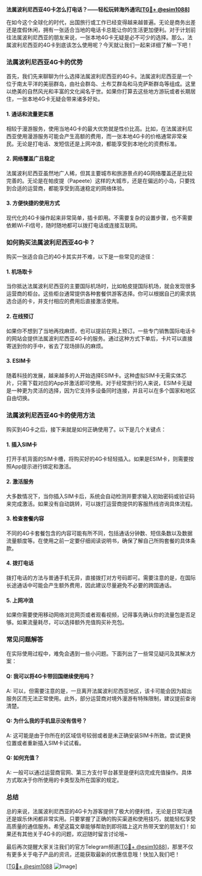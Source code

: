 **法属波利尼西亚4G卡怎么打电话？——轻松玩转海外通讯[[TG💪+ @esim1088](https://t.me/s/esim1088)]**

在如今这个全球化的时代，出国旅行或工作已经变得越来越普遍。无论是商务出差还是度假休闲，拥有一张适合当地的电话卡总能让你的生活更加便利。对于计划前往法属波利尼西亚的朋友来说，一张本地4G卡无疑是必不可少的选择。那么，法属波利尼西亚的4G卡到底该怎么使用呢？今天就让我们一起来详细了解一下吧！

### 法属波利尼西亚4G卡的优势

首先，我们先来聊聊为什么选择法属波利尼西亚的4G卡。法属波利尼西亚是一个位于南太平洋的美丽群岛，由社会群岛、土布艾群岛和马克萨斯群岛等组成。这里以绝美的自然风光和丰富的文化闻名于世。如果你打算去这些地方游玩或者长期居住，一张本地4G卡无疑会带来诸多好处。

#### 1. **通话和流量更实惠**
   相较于漫游服务，使用当地4G卡的最大优势就是性价比高。比如，在法属波利尼西亚使用漫游服务可能会产生高额的费用，而一张本地4G卡的价格通常非常亲民。无论是打电话、发短信还是上网冲浪，都能享受到本地化的资费标准。

#### 2. **网络覆盖广且稳定**
   法属波利尼西亚虽然地广人稀，但其主要城市和旅游景点的4G网络覆盖还是比较完善的。无论是在帕皮提（Papeete）这样的大城市，还是在偏远的小岛，只要找到合适的运营商，都能享受到高速稳定的网络体验。

#### 3. **方便快捷的使用方式**
   现代化的4G卡操作起来非常简单，插卡即用。不需要复杂的设置步骤，也不需要依赖Wi-Fi信号，随时随地都可以拨打电话或连接互联网。

### 如何购买法属波利尼西亚4G卡？

购买一张适合自己的4G卡其实并不难，以下是一些常见的途径：

#### 1. **机场取卡**
   当你抵达法属波利尼西亚的主要国际机场时，比如帕皮提国际机场，就会发现很多运营商的柜台。这些柜台通常提供各种套餐供游客选择。你可以根据自己的需求挑选合适的卡，并支付相应的费用后直接激活使用。

#### 2. **在线预订**
   如果你不想到了当地再找麻烦，也可以提前在网上预订。一些专门销售国际电话卡的网站会提供法属波利尼西亚4G卡的服务。通过这种方式下单后，卡片可以直接寄送到你的手中，省去了现场排队的麻烦。

#### 3. **ESIM卡**
   随着科技的发展，越来越多的人开始选择ESIM卡。这种虚拟SIM卡无需实体芯片，只需下载对应的App并激活即可使用。对于经常旅行的人来说，ESIM卡无疑是一种更为灵活的选择，因为它支持多设备同时连接，并且可以在多个国家和地区自由切换。

### 法属波利尼西亚4G卡的使用方法

购买到4G卡之后，接下来就是如何正确使用了。以下是几个关键点：

#### 1. **插入SIM卡**
   打开手机背面的SIM卡槽，将购买好的4G卡轻轻插入。如果是ESIM卡，则需要按照App提示进行绑定和激活。

#### 2. **激活服务**
   大多数情况下，当你插入SIM卡后，系统会自动检测并要求输入初始密码或验证码来完成激活。如果没有自动跳转，可以拨打运营商提供的客服热线咨询具体流程。

#### 3. **检查套餐内容**
   不同的4G卡套餐包含的内容可能有所不同，包括通话分钟数、短信条数以及数据流量额度等。在使用之前一定要仔细阅读说明书，确保了解自己所购套餐的具体条款。

#### 4. **拨打电话**
   拨打电话的方法与普通手机无异，直接拨打对方号码即可。需要注意的是，在国际长途通话中可能会产生额外费用，因此建议尽量避免不必要的跨国通话。

#### 5. **上网冲浪**
   如果你需要使用移动网络浏览网页或者观看视频，记得事先确认你的流量包是否足够。如果流量耗尽，可以选择额外充值购买补充包。

### 常见问题解答

在实际使用过程中，难免会遇到一些小问题。下面列出了一些常见疑问及其解决方案：

#### Q: 我可以将4G卡带回国继续使用吗？
A: 可以，但需要注意的是，一旦离开法属波利尼西亚地区，该卡可能会因为超出服务区而无法正常使用。此外，部分运营商对境外漫游有特殊限制，建议提前查询清楚。

#### Q: 为什么我的手机显示没有信号？
A: 这可能是由于你所在的区域信号较弱或者是未正确安装SIM卡所致。尝试更换位置或者重新插入SIM卡试试看。

#### Q: 如何充值？
A: 一般可以通过运营商官网、第三方支付平台甚至是便利店完成充值操作。具体方式取决于你所使用的卡类型及所在国家的规定。

### 总结

总的来说，法属波利尼西亚的4G卡为游客提供了极大的便利性，无论是日常沟通还是娱乐休闲都非常实用。只要掌握了正确的购买渠道和使用技巧，就能轻松享受高质量的通信服务。希望这篇文章能够帮助到即将踏上这片热带天堂的朋友们！如果还有其他关于4G卡的问题，欢迎随时留言讨论哦~

最后再次提醒大家关注我们的官方Telegram频道[[TG💪+ @esim1088](https://t.me/s/esim1088)]，那里不仅有更多关于电子产品的资讯，还能获取最新的优惠信息哦！快加入我们吧！

[[TG💪+ @esim1088](https://t.me/s/esim1088) ![Image](https://i.postimg.cc/4NQfJmqS/Snipaste-2025-05-13-00-14-12.png)]